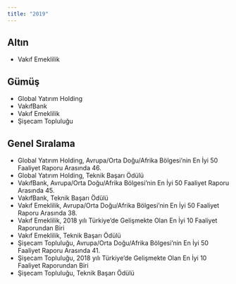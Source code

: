```yaml
---
title: "2019"
---
```


## Altın

-   Vakıf Emeklilik

## Gümüş

-   Global Yatırım Holding
-   VakıfBank
-   Vakıf Emeklilik
-   Şişecam Topluluğu

## Genel Sıralama

-   Global Yatırım Holding, Avrupa/Orta Doğu/Afrika Bölgesi’nin En İyi 50 Faaliyet Raporu Arasında 46.
-   Global Yatırım Holding, Teknik Başarı Ödülü
-   VakıfBank, Avrupa/Orta Doğu/Afrika Bölgesi’nin En İyi 50 Faaliyet Raporu Arasında 45.
-   VakıfBank, Teknik Başarı Ödülü
-   Vakıf Emeklilik, Avrupa/Orta Doğu/Afrika Bölgesi’nin En İyi 50 Faaliyet Raporu Arasında 38.
-   Vakıf Emeklilik, 2018 yılı Türkiye’de Gelişmekte Olan En İyi 10 Faaliyet Raporundan Biri
-   Vakıf Emeklilik, Teknik Başarı Ödülü
-   Şişecam Topluluğu, Avrupa/Orta Doğu/Afrika Bölgesi’nin En İyi 50 Faaliyet Raporu Arasında 41.
-   Şişecam Topluluğu, 2018 yılı Türkiye’de Gelişmekte Olan En İyi 10 Faaliyet Raporundan Biri
-   Şişecam Topluluğu, Teknik Başarı Ödülü
